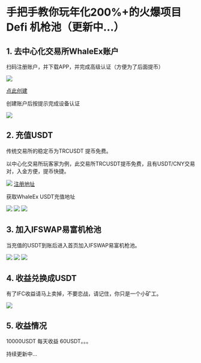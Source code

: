# 手把手教你玩年化200%+的火爆项目Defi 机枪池（更新中...）

## 1. 去中心化交易所WhaleEx账户

扫码注册账户，并下载APP，并完成高级认证（方便为了后面提币）

![](https://oldkingclub.gitee.io/public_images/WhaleEx_ref.jpg)

[点此创建](https://w.whaleex.com.cn/ym/dash/login?inviteCode=U-PVy)

创建账户后按提示完成设备认证

![](https://oldkingclub.gitee.io/public_images/WhaleEx_usdt_8.jpg)

## 2. 充值USDT

传统交易所的稳定币为TRCUSDT 提币免费。

以中心化交易所玩客家为例，此交易所TRCUSDT提币免费，且有USDT/CNY交易对，入金方便，提币快捷。

![](https://oldkingclub.gitee.io/public_images/wkj_ref.png)
[注册地址](https://www.wkj.link/register?invit=ZXCHBW)

获取WhaleEx USDT充值地址

![](https://oldkingclub.gitee.io/public_images/WhaleEx_usdt_1.jpg)
![](https://oldkingclub.gitee.io/public_images/WhaleEx_usdt_2.jpg)
![](https://oldkingclub.gitee.io/public_images/WhaleEx_usdt_3.jpg)

## 3. 加入IFSWAP易富机枪池

当充值的USDT到账后进入首页加入IFSWAP易富机枪池。

![](https://oldkingclub.gitee.io/public_images/WhaleEx_usdt_4.jpg)
![](https://oldkingclub.gitee.io/public_images/WhaleEx_usdt_5.jpg)
![](https://oldkingclub.gitee.io/public_images/WhaleEx_usdt_6.jpg)


## 4. 收益兑换成USDT

有了IFC收益请马上卖掉，不要恋战，请记住，你只是一个小矿工。

![](https://oldkingclub.gitee.io/public_images/WhaleEx_usdt_7.jpg)


## 5. 收益情况

10000USDT 每天收益 60USDT。。。

持续更新中...







